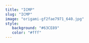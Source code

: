 ```yaml
---
title: "ICMP"
slug: "ICMP"
image: "origami-gf2fae7971_640.jpg"
style:
   background: "#63CE89"
   color: "#fff"
---
```


